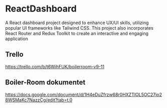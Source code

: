 # ReactDashboard

A React dashboard project designed to enhance UX/UI skills, utilizing popular UI frameworks like Tailwind CSS. This project also incorporates React Router and Redux Toolkit to create an interactive and engaging application

## Trello
https://trello.com/b/t6WihFUK/boilerroom-v9-11

## Boiler-Room dokumentet
https://docs.google.com/document/d/1H4eDuZfrzw68r0HXZTlOL5OC27io28WSMaKc7NazzCg/edit?tab=t.0
